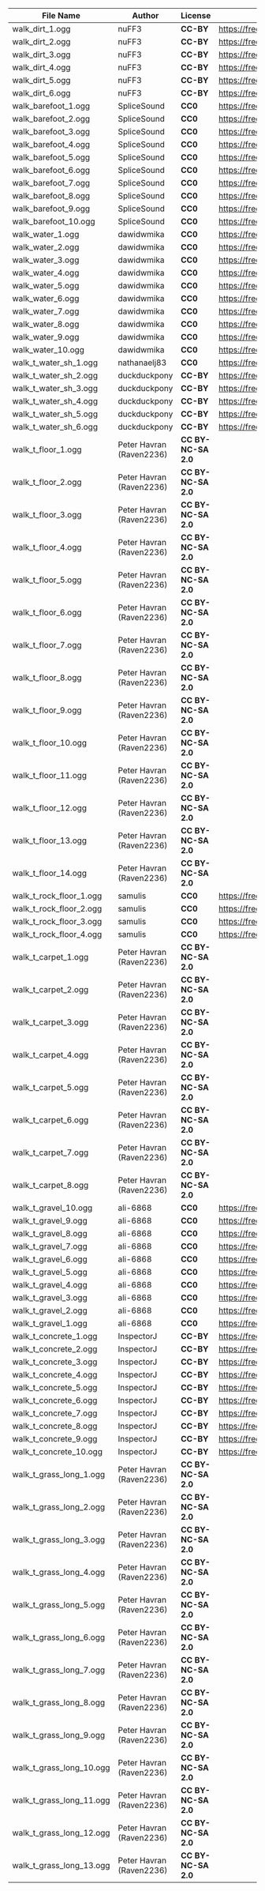 | File Name        | Author   | License   | Link                            |
|------------------|----------|-----------|---------------------------------|
| walk_dirt_1.ogg | nuFF3 | **CC-BY** | https://freesound.org/s/477396/ |
| walk_dirt_2.ogg | nuFF3 | **CC-BY** | https://freesound.org/s/477395/ |
| walk_dirt_3.ogg | nuFF3 | **CC-BY** | https://freesound.org/s/477394/ |
| walk_dirt_4.ogg | nuFF3 | **CC-BY** | https://freesound.org/s/477392/ |
| walk_dirt_5.ogg | nuFF3 | **CC-BY** | https://freesound.org/s/477391/ |
| walk_dirt_6.ogg | nuFF3 | **CC-BY** | https://freesound.org/s/477390/ |
| walk_barefoot_1.ogg | SpliceSound | **CC0** | https://freesound.org/s/338106/ |
| walk_barefoot_2.ogg | SpliceSound | **CC0** | https://freesound.org/s/338106/ |
| walk_barefoot_3.ogg | SpliceSound | **CC0** | https://freesound.org/s/338106/ |
| walk_barefoot_4.ogg | SpliceSound | **CC0** | https://freesound.org/s/338106/ |
| walk_barefoot_5.ogg | SpliceSound | **CC0** | https://freesound.org/s/338106/ |
| walk_barefoot_6.ogg | SpliceSound | **CC0** | https://freesound.org/s/338106/ |
| walk_barefoot_7.ogg | SpliceSound | **CC0** | https://freesound.org/s/338106/ |
| walk_barefoot_8.ogg | SpliceSound | **CC0** | https://freesound.org/s/338106/ |
| walk_barefoot_9.ogg | SpliceSound | **CC0** | https://freesound.org/s/338106/ |
| walk_barefoot_10.ogg | SpliceSound | **CC0** | https://freesound.org/s/338106/ |
| walk_water_1.ogg | dawidwmika | **CC0** | https://freesound.org/s/372518/ |
| walk_water_2.ogg | dawidwmika | **CC0** | https://freesound.org/s/372518/ |
| walk_water_3.ogg | dawidwmika | **CC0** | https://freesound.org/s/372518/ |
| walk_water_4.ogg | dawidwmika | **CC0** | https://freesound.org/s/372518/ |
| walk_water_5.ogg | dawidwmika | **CC0** | https://freesound.org/s/372518/ |
| walk_water_6.ogg | dawidwmika | **CC0** | https://freesound.org/s/372518/ |
| walk_water_7.ogg | dawidwmika | **CC0** | https://freesound.org/s/372518/ |
| walk_water_8.ogg | dawidwmika | **CC0** | https://freesound.org/s/372518/ |
| walk_water_9.ogg | dawidwmika | **CC0** | https://freesound.org/s/372518/ |
| walk_water_10.ogg | dawidwmika | **CC0** | https://freesound.org/s/372518/ |
| walk_t_water_sh_1.ogg | nathanaelj83 | **CC0** | https://freesound.org/s/145242/ |
| walk_t_water_sh_2.ogg | duckduckpony | **CC-BY** | https://freesound.org/s/204017/ |
| walk_t_water_sh_3.ogg | duckduckpony | **CC-BY** | https://freesound.org/s/204035/ |
| walk_t_water_sh_4.ogg | duckduckpony | **CC-BY** | https://freesound.org/s/204034/ |
| walk_t_water_sh_5.ogg | duckduckpony | **CC-BY** | https://freesound.org/s/204033/ |
| walk_t_water_sh_6.ogg | duckduckpony | **CC-BY** | https://freesound.org/s/204032/ |
| walk_t_floor_1.ogg | Peter Havran (Raven2236) | **CC BY-NC-SA 2.0** ||
| walk_t_floor_2.ogg | Peter Havran (Raven2236) | **CC BY-NC-SA 2.0** ||
| walk_t_floor_3.ogg | Peter Havran (Raven2236) | **CC BY-NC-SA 2.0** ||
| walk_t_floor_4.ogg | Peter Havran (Raven2236) | **CC BY-NC-SA 2.0** ||
| walk_t_floor_5.ogg | Peter Havran (Raven2236) | **CC BY-NC-SA 2.0** ||
| walk_t_floor_6.ogg | Peter Havran (Raven2236) | **CC BY-NC-SA 2.0** ||
| walk_t_floor_7.ogg | Peter Havran (Raven2236) | **CC BY-NC-SA 2.0** ||
| walk_t_floor_8.ogg | Peter Havran (Raven2236) | **CC BY-NC-SA 2.0** ||
| walk_t_floor_9.ogg | Peter Havran (Raven2236) | **CC BY-NC-SA 2.0** ||
| walk_t_floor_10.ogg | Peter Havran (Raven2236) | **CC BY-NC-SA 2.0** ||
| walk_t_floor_11.ogg | Peter Havran (Raven2236) | **CC BY-NC-SA 2.0** ||
| walk_t_floor_12.ogg | Peter Havran (Raven2236) | **CC BY-NC-SA 2.0** ||
| walk_t_floor_13.ogg | Peter Havran (Raven2236) | **CC BY-NC-SA 2.0** ||
| walk_t_floor_14.ogg | Peter Havran (Raven2236) | **CC BY-NC-SA 2.0** ||
| walk_t_rock_floor_1.ogg | samulis | **CC0** | https://freesound.org/s/197781/ |
| walk_t_rock_floor_2.ogg | samulis | **CC0** | https://freesound.org/s/197780/ |
| walk_t_rock_floor_3.ogg | samulis | **CC0** | https://freesound.org/s/197779/ |
| walk_t_rock_floor_4.ogg | samulis | **CC0** | https://freesound.org/s/197778/ |
| walk_t_carpet_1.ogg | Peter Havran (Raven2236) | **CC BY-NC-SA 2.0** ||
| walk_t_carpet_2.ogg | Peter Havran (Raven2236) | **CC BY-NC-SA 2.0** ||
| walk_t_carpet_3.ogg | Peter Havran (Raven2236) | **CC BY-NC-SA 2.0** ||
| walk_t_carpet_4.ogg | Peter Havran (Raven2236) | **CC BY-NC-SA 2.0** ||
| walk_t_carpet_5.ogg | Peter Havran (Raven2236) | **CC BY-NC-SA 2.0** ||
| walk_t_carpet_6.ogg | Peter Havran (Raven2236) | **CC BY-NC-SA 2.0** ||
| walk_t_carpet_7.ogg | Peter Havran (Raven2236) | **CC BY-NC-SA 2.0** ||
| walk_t_carpet_8.ogg | Peter Havran (Raven2236) | **CC BY-NC-SA 2.0** ||
| walk_t_gravel_10.ogg | ali-6868 | **CC0** | https://freesound.org/s/384880/ |
| walk_t_gravel_9.ogg | ali-6868 | **CC0** | https://freesound.org/s/384879/ |
| walk_t_gravel_8.ogg | ali-6868 | **CC0** | https://freesound.org/s/384878/ |
| walk_t_gravel_7.ogg | ali-6868 | **CC0** | https://freesound.org/s/384877/ |
| walk_t_gravel_6.ogg | ali-6868 | **CC0** | https://freesound.org/s/384876/ |
| walk_t_gravel_5.ogg | ali-6868 | **CC0** | https://freesound.org/s/384875/ |
| walk_t_gravel_4.ogg | ali-6868 | **CC0** | https://freesound.org/s/384874/ |
| walk_t_gravel_3.ogg | ali-6868 | **CC0** | https://freesound.org/s/384873/ |
| walk_t_gravel_2.ogg | ali-6868 | **CC0** | https://freesound.org/s/384872/ |
| walk_t_gravel_1.ogg | ali-6868 | **CC0** | https://freesound.org/s/384871/ |
| walk_t_concrete_1.ogg | InspectorJ| **CC-BY** | https://freesound.org/s/336598/ |
| walk_t_concrete_2.ogg | InspectorJ| **CC-BY** | https://freesound.org/s/336598/ |
| walk_t_concrete_3.ogg | InspectorJ| **CC-BY** | https://freesound.org/s/336598/ |
| walk_t_concrete_4.ogg | InspectorJ| **CC-BY** | https://freesound.org/s/336598/ |
| walk_t_concrete_5.ogg | InspectorJ| **CC-BY** | https://freesound.org/s/336598/ |
| walk_t_concrete_6.ogg | InspectorJ| **CC-BY** | https://freesound.org/s/336598/ |
| walk_t_concrete_7.ogg | InspectorJ| **CC-BY** | https://freesound.org/s/336598/ |
| walk_t_concrete_8.ogg | InspectorJ| **CC-BY** | https://freesound.org/s/336598/ |
| walk_t_concrete_9.ogg | InspectorJ| **CC-BY** | https://freesound.org/s/336598/ |
| walk_t_concrete_10.ogg | InspectorJ| **CC-BY** | https://freesound.org/s/336598/ |
| walk_t_grass_long_1.ogg | Peter Havran (Raven2236) | **CC BY-NC-SA 2.0** ||
| walk_t_grass_long_2.ogg | Peter Havran (Raven2236) | **CC BY-NC-SA 2.0** ||
| walk_t_grass_long_3.ogg | Peter Havran (Raven2236) | **CC BY-NC-SA 2.0** ||
| walk_t_grass_long_4.ogg | Peter Havran (Raven2236) | **CC BY-NC-SA 2.0** ||
| walk_t_grass_long_5.ogg | Peter Havran (Raven2236) | **CC BY-NC-SA 2.0** ||
| walk_t_grass_long_6.ogg | Peter Havran (Raven2236) | **CC BY-NC-SA 2.0** ||
| walk_t_grass_long_7.ogg | Peter Havran (Raven2236) | **CC BY-NC-SA 2.0** ||
| walk_t_grass_long_8.ogg | Peter Havran (Raven2236) | **CC BY-NC-SA 2.0** ||
| walk_t_grass_long_9.ogg | Peter Havran (Raven2236) | **CC BY-NC-SA 2.0** ||
| walk_t_grass_long_10.ogg | Peter Havran (Raven2236) | **CC BY-NC-SA 2.0** ||
| walk_t_grass_long_11.ogg | Peter Havran (Raven2236) | **CC BY-NC-SA 2.0** ||
| walk_t_grass_long_12.ogg | Peter Havran (Raven2236) | **CC BY-NC-SA 2.0** ||
| walk_t_grass_long_13.ogg | Peter Havran (Raven2236) | **CC BY-NC-SA 2.0** ||
